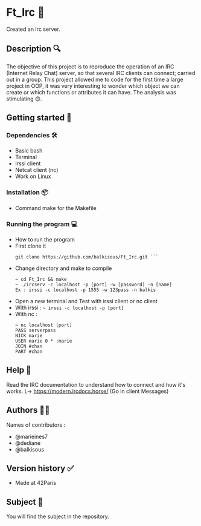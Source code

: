 # Ft_Irc 💬
Created an Irc server.

## Description 🔍

The objective of this project is to reproduce the operation of an IRC (Internet Relay Chat) server, so that several IRC clients can connect; carried out in a group.
     This project allowed me to code for the first time a large project in OOP, it was very interesting to wonder which object we can create or which functions or attributes it can have. The analysis was stimulating 😊.

## Getting started 🏁

### Dependencies 🛠️
* Basic bash
* Terminal
* Irssi client 
* Netcat client (nc)
* Work on Linux

### Installation 📦
* Command make for the Makefile

### Running the program 💻
* How to run the program
* First clone it
  ```
  git clone https://github.com/balkisous/Ft_Irc.git ```
* Change directory and make to compile
  ```
  ~ cd Ft_Irc && make
  ~ ./ircserv -c localhost -p [port] -w [password] -n [name]
  Ex : irssi -c localhost -p 1555 -w 123pass -n balkis
  ```
* Open a new terminal and Test with irssi client or nc client
* With irssi : 
	``` ~ irssi -c localhost -p [port] ```
* With nc :
	```
	~ nc localhost [port]
 	PASS serverpass
	NICK marie
	USER marie 0 * :marie
	JOIN #chan
	PART #chan
	```
	

## Help 🛟
Read the IRC documentation to understand how to connect and how it's works.
	L-> https://modern.ircdocs.horse/ (Go in client Messages)
    
## Authors 👩‍💻
Names of contributors :
* @marieines7
* @dediane
* @balkisous
## Version history ✅
* Made at 42Paris 

## Subject 📝
You will find the subject in the repository.
